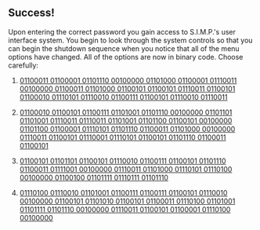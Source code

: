## Success!

Upon entering the correct password you gain access to S.I.M.P.'s user interface system. You begin to look through the system controls so that you can begin the shutdown sequence when you notice that all of the menu options have changed. All of the options are now in binary code. Choose carefully:

1. [01100011 01100001 01101110 00100000 01101000 01100001 01110011 00100000 01100011 01101000 01100101 01100101 01110011 01100101 01100010 01110101 01110010 01100111 01100101 01110010 01110011](failure.md)

2. [01100010 01100101 01100111 01101001 01101110 00100000 01101101 01101001 01110011 01110011 01101001 01101100 01100101 00100000 01101100 01100001 01110101 01101110 01100011 01101000 00100000 01110011 01100101 01110001 01110101 01100101 01101110 01100011 01100101](failure.md)

3. [01100101 01101101 01100101 01110010 01100111 01100101 01101110 01100011 01111001 00100000 01110011 01101000 01110101 01110100 00100000 01100100 01101111 01110111 01101110](choice_2.md)

4. [01110100 01110010 01101001 01100111 01100111 01100101 01110010 00100000 01100101 01101010 01100101 01100011 01110100 01101001 01101111 01101110 00100000 01110011 01100101 01100001 01110100 00100000](failure.md)
